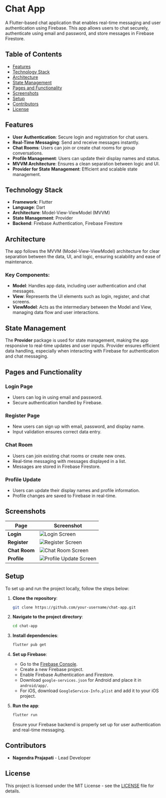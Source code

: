 

# Chat App

A Flutter-based chat application that enables real-time messaging and user authentication using Firebase. This app allows users to chat securely, authenticate using email and password, and store messages in Firebase Firestore.

## Table of Contents

- [Features](#features)
- [Technology Stack](#technology-stack)
- [Architecture](#architecture)
- [State Management](#state-management)
- [Pages and Functionality](#pages-and-functionality)
- [Screenshots](#screenshots)
- [Setup](#setup)
- [Contributors](#contributors)
- [License](#license)

## Features

- **User Authentication**: Secure login and registration for chat users.
- **Real-Time Messaging**: Send and receive messages instantly.
- **Chat Rooms**: Users can join or create chat rooms for group conversations.
- **Profile Management**: Users can update their display names and status.
- **MVVM Architecture**: Ensures a clean separation between logic and UI.
- **Provider for State Management**: Efficient and scalable state management.

## Technology Stack

- **Framework**: Flutter
- **Language**: Dart
- **Architecture**: Model-View-ViewModel (MVVM)
- **State Management**: Provider
- **Backend**: Firebase Authentication, Firebase Firestore

## Architecture

The app follows the MVVM (Model-View-ViewModel) architecture for clear separation between the data, UI, and logic, ensuring scalability and ease of maintenance.

### Key Components:

- **Model**: Handles app data, including user authentication and chat messages.
- **View**: Represents the UI elements such as login, register, and chat screens.
- **ViewModel**: Acts as the intermediary between the Model and View, managing data flow and user interactions.

## State Management

The **Provider** package is used for state management, making the app responsive to real-time updates and user inputs. Provider ensures efficient data handling, especially when interacting with Firebase for authentication and chat messaging.

## Pages and Functionality

### Login Page

- Users can log in using email and password.
- Secure authentication handled by Firebase.

### Register Page

- New users can sign up with email, password, and display name.
- Input validation ensures correct data entry.

### Chat Room

- Users can join existing chat rooms or create new ones.
- Real-time messaging with messages displayed in a list.
- Messages are stored in Firebase Firestore.

### Profile Update

- Users can update their display names and profile information.
- Profile changes are saved to Firebase in real-time.

## Screenshots

| Page         | Screenshot                                                                 |
|--------------|-----------------------------------------------------------------------------|
| **Login**    | ![Login Screen](./screenshots/login.png)                                    |
| **Register** | ![Register Screen](./screenshots/register.png)                              |
| **Chat Room**| ![Chat Room Screen](./screenshots/chatroom.png)                             |
| **Profile**  | ![Profile Update Screen](./screenshots/profile.png)                         |

## Setup

To set up and run the project locally, follow the steps below:

1. **Clone the repository**:

   ```bash
   git clone https://github.com/your-username/chat-app.git
   ```

2. **Navigate to the project directory**:

   ```bash
   cd chat-app
   ```

3. **Install dependencies**:

   ```bash
   flutter pub get
   ```

4. **Set up Firebase**:

   - Go to the [Firebase Console](https://console.firebase.google.com/).
   - Create a new Firebase project.
   - Enable Firebase Authentication and Firestore.
   - Download `google-services.json` for Android and place it in `android/app/`.
   - For iOS, download `GoogleService-Info.plist` and add it to your iOS project.

5. **Run the app**:

   ```bash
   flutter run
   ```

   Ensure your Firebase backend is properly set up for user authentication and real-time messaging.

## Contributors

- **Nagendra Prajapati** - Lead Developer

## License

This project is licensed under the MIT License - see the [LICENSE](LICENSE) file for details.

